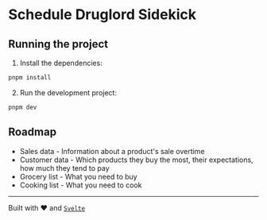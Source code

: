 # Schedule Druglord Sidekick

## Running the project

1. Install the dependencies:

```powershell
pnpm install
```

2. Run the development project:

```powershell
pnpm dev
```

## Roadmap

- Sales data - Information about a product's sale overtime
- Customer data - Which products they buy the most, their expectations, how much they tend to pay
- Grocery list - What you need to buy
- Cooking list - What you need to cook

___
Built with ❤ and [`Svelte`](https://github.com/sveltejs/cli)